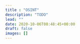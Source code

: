 ```yaml
---
title : "OSINT"
description: "TODO"
lead: ""
date: 2020-10-06T08:48:45+00:00
draft: false
images: []
---
```

